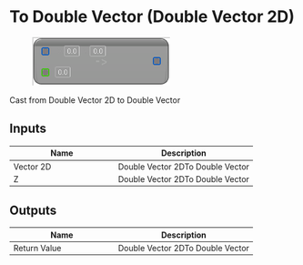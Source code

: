 # To Double Vector (Double Vector 2D)

<div align="left" data-full-width="false">

<figure><img src="../../../../.gitbook/assets/To_Double_Vector_(Double_Vector_2D).png" alt=""><figcaption></figcaption></figure>

</div>

Cast from Double Vector 2D to Double Vector

## Inputs

<table><thead><tr><th width="170">Name</th><th>Description</th></tr></thead><tbody><tr><td>Vector 2D</td><td>Double Vector 2DTo Double Vector</td></tr><tr><td>Z</td><td>Double Vector 2DTo Double Vector</td></tr></tbody></table>

## Outputs

<table><thead><tr><th width="170">Name</th><th>Description</th></tr></thead><tbody><tr><td>Return Value</td><td>Double Vector 2DTo Double Vector</td></tr></tbody></table>
